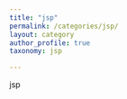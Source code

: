 ```yaml
---
title: "jsp"
permalink: /categories/jsp/
layout: category
author_profile: true
taxonomy: jsp

---
```


jsp